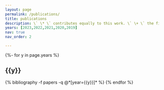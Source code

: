 ```yaml
---
layout: page
permalink: /publications/
title: publications
description: \` \* \` contributes equally to this work. \` \+ \` the first author is my guided student.
years: [2023,2022,2021,2020,2019]
nav: true
nav_order: 2

---
```

<!-- _pages/publications.md -->
<div class="publications">

{%- for y in page.years %}
  <h2 class="year">{{y}}</h2>
  {% bibliography -f papers -q @*[year={{y}}]* %}
{% endfor %}

</div>
